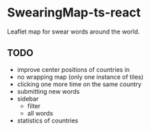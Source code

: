 # SwearingMap-ts-react

Leaflet map for swear words around the world.

## TODO

-   improve center positions of countries in
-   no wrapping map (only one instance of tiles)
-   clicking one more time on the same country
-   submitting new words
-   sidebar
    -   filter
    -   all words
-   statistics of countries
